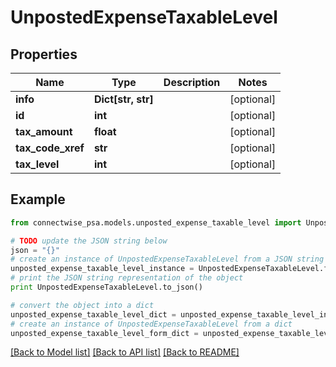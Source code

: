 # UnpostedExpenseTaxableLevel


## Properties
Name | Type | Description | Notes
------------ | ------------- | ------------- | -------------
**info** | **Dict[str, str]** |  | [optional] 
**id** | **int** |  | [optional] 
**tax_amount** | **float** |  | [optional] 
**tax_code_xref** | **str** |  | [optional] 
**tax_level** | **int** |  | [optional] 

## Example

```python
from connectwise_psa.models.unposted_expense_taxable_level import UnpostedExpenseTaxableLevel

# TODO update the JSON string below
json = "{}"
# create an instance of UnpostedExpenseTaxableLevel from a JSON string
unposted_expense_taxable_level_instance = UnpostedExpenseTaxableLevel.from_json(json)
# print the JSON string representation of the object
print UnpostedExpenseTaxableLevel.to_json()

# convert the object into a dict
unposted_expense_taxable_level_dict = unposted_expense_taxable_level_instance.to_dict()
# create an instance of UnpostedExpenseTaxableLevel from a dict
unposted_expense_taxable_level_form_dict = unposted_expense_taxable_level.from_dict(unposted_expense_taxable_level_dict)
```
[[Back to Model list]](../README.md#documentation-for-models) [[Back to API list]](../README.md#documentation-for-api-endpoints) [[Back to README]](../README.md)


